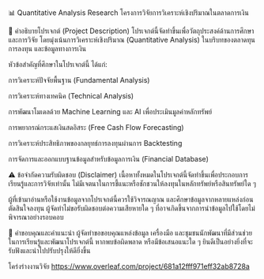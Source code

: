 📊 Quantitative Analysis Research
โครงการวิจัยการวิเคราะห์เชิงปริมาณในตลาดการเงิน

📌 คำอธิบายโปรเจกต์ (Project Description)
โปรเจกต์นี้จัดทำขึ้นเพื่อวัตถุประสงค์ด้านการศึกษาและการวิจัย โดยมุ่งเน้นการวิเคราะห์เชิงปริมาณ (Quantitative Analysis) ในบริบทของตลาดทุน การลงทุน และข้อมูลทางการเงิน

หัวข้อสำคัญที่ศึกษาในโปรเจกต์นี้ ได้แก่:

การวิเคราะห์ปัจจัยพื้นฐาน (Fundamental Analysis)

การวิเคราะห์ทางเทคนิค (Technical Analysis)

การพัฒนาโมเดลด้วย Machine Learning และ AI เพื่อประเมินมูลค่าหลักทรัพย์

การพยากรณ์กระแสเงินสดอิสระ (Free Cash Flow Forecasting)

การวิเคราะห์ประสิทธิภาพของกลยุทธ์การลงทุนผ่านการ Backtesting

การจัดการและออกแบบฐานข้อมูลสำหรับข้อมูลการเงิน (Financial Database)

⚠️ ข้อจำกัดความรับผิดชอบ (Disclaimer)
เนื้อหาทั้งหมดในโปรเจกต์นี้จัดทำขึ้นเพื่อประกอบการเรียนรู้และการวิจัยเท่านั้น
ไม่มีเจตนาในการชี้แนะหรือชักชวนให้ลงทุนในหลักทรัพย์หรือสินทรัพย์ใด ๆ

ผู้ที่เข้ามาอ่านหรือใช้งานข้อมูลจากโปรเจกต์นี้ควรใช้วิจารณญาณ และศึกษาข้อมูลจากหลายแหล่งก่อนตัดสินใจลงทุน ผู้จัดทำไม่ขอรับผิดชอบต่อความเสียหายใด ๆ ที่อาจเกิดขึ้นจากการนำข้อมูลไปใช้โดยไม่พิจารณาอย่างรอบคอบ

🙏 คำขอบคุณและคำแนะนำ
ผู้จัดทำขอขอบคุณแหล่งข้อมูล เครื่องมือ และชุมชนนักพัฒนาที่มีส่วนช่วยในการเรียนรู้และพัฒนาโปรเจกต์นี้ หากพบข้อผิดพลาด หรือมีข้อเสนอแนะใด ๆ
ยินดีเป็นอย่างยิ่งที่จะรับฟังและนำไปปรับปรุงให้ดียิ่งขึ้น

โคร่งร่างงานวิจัย
https://www.overleaf.com/project/681a12fff971eff32ab8728a

